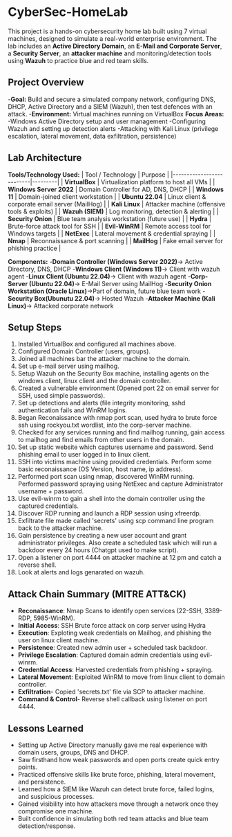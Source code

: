 # CyberSec-HomeLab
This project is a hands-on cybersecurity home lab built using 7 virtual machines, designed to simulate a real-world enterprise environment. The lab includes an **Active Directory Domain**, an **E-Mail and Corporate Server**, a **Security Server**, an **attacker machine** and monitoring/detection tools using **Wazuh** to practice blue and red team skills.

## Project Overview
-**Goal:** Build and secure a simulated company network, configuring DNS, DHCP, Active Directory and a SIEM (Wazuh), then test defences with an attack.
-**Environment:** Virtual machines running on VirtualBox
**Focus Areas:**
-Windows Active Directory setup and user management
-Configuring Wazuh and setting up detection alerts
-Attacking with Kali Linux (privilege escalation, lateral movement, data exfiltration, persistence)

## Lab Architecture
**Tools/Technology Used:**
| Tool / Technology       | Purpose |
|--------------------------|---------|
| **VirtualBox**           | Virtualization platform to host all VMs |
| **Windows Server 2022**  | Domain Controller for AD, DNS, DHCP |
| **Windows 11**           | Domain-joined client workstation |
| **Ubuntu 22.04**         | Linux client & corporate email server (MailHog) |
| **Kali Linux**           | Attacker machine (offensive tools & exploits) |
| **Wazuh (SIEM)**         | Log monitoring, detection & alerting |
| **Security Onion**       | Blue team analysis workstation (future use) |
| **Hydra**                | Brute-force attack tool for SSH |
| **Evil-WinRM**           | Remote access tool for Windows targets |
| **NetExec**              | Lateral movement & credential spraying |
| **Nmap**                 | Reconnaissance & port scanning |
| **MailHog**              | Fake email server for phishing practice |


**Components:**
-**Domain Controller (Windows Server 2022)**-> Active Directory, DNS, DHCP
-**Windows Client (Windows 11)**-> Client with wazuh agent
-**Linux Client (Ubuntu 22.04)**-> Client with wazuh agent
-**Corp-Server (Ubuntu 22.04)**-> E-Mail Server using MailHog
-**Security Onion Workstation (Oracle Linux)**->Part of domain, future blue team work
-**Security Box(Ubunutu 22.04)**-> Hosted Wazuh
-**Attacker Machine (Kali Linux)**-> Attacked corporate network

## Setup Steps
1. Installed VirtualBox and configured all machines above.
2. Configured Domain Controller (users, groups).
3. Joined all machines bar the attacker machine to the domain.
4. Set up e-mail server using mailhog.
5. Setup Wazuh on the Security Box machine, installing agents on the windows client, linux client and the domain controller.
6. Created a vulnerable environment (Opened port 22 on email server for SSH, used simple passwords).
7. Set up detections and alerts (file integrity monitoring, sshd authentication fails and WinRM logins.
8. Began Reconaissance with nmap port scan, used hydra to brute force ssh using rockyou.txt wordlist, into the corp-server machine.
9. Checked for any services running and find mailhog running, gain access to mailhog and find emails from other users in the domain.
10. Set up static website which captures username and password. Send phishing email to user logged in to linux client.
11. SSH into victims machine using provided credentials. Perform some basic reconaissance (OS Version, host name, ip address).
12. Performed port scan using nmap, discovered WinRM running. Performed password spraying using NetExec and capture Administrator username + password.
13. Use evil-winrm to gain a shell into the domain controller using the captured credentials.
14. Discover RDP running and launch a RDP session using xfreerdp.
15. Exfiltrate file made called 'secrets' using scp command line program back to the attacker machine.
16. Gain persistence by creating a new user account and grant administrator privileges. Also create a scheduled task which will run a backdoor every 24 hours (Chatgpt used to make script).
17. Open a listener on port 4444 on attacker machine at 12 pm and catch a reverse shell.
18. Look at alerts and logs genarated on wazuh.

## Attack Chain Summary (MITRE ATT&CK)
- **Reconaissance**: Nmap Scans to identify open services (22-SSH, 3389-RDP, 5985-WinRM).
- **Initial Access**: SSH Brute force attack on corp server using Hydra
- **Execution**: Exploting weak credentials on Mailhog, and phishing the user on linux client machine.
- **Persistence**: Created new admin user + scheduled task backdoor.
- **Privilege Escalation**: Captured domain admin credentials using evil-winrm.
- **Credential Access**: Harvested credentials from phishing + spraying.
- **Lateral Movement**: Exploited WinRM to move from linux client to domain controller.
- **Exfiltration**- Copied 'secrets.txt' file via SCP to attacker machine.
- **Command & Control**- Reverse shell callback using listener on port 4444.

## Lessons Learned
- Setting up Active Directory manually gave me real experience with domain users, groups, DNS and DHCP.
- Saw firsthand how weak passwords and open ports create quick entry points.
- Practiced offensive skills like brute force, phishing, lateral movement, and persistence.
- Learned how a SIEM like Wazuh can detect brute force, failed logins, and suspicious processes.
- Gained visibility into how attackers move through a network once they compromise one machine.
- Built confidence in simulating both red team attacks and blue team detection/response.

